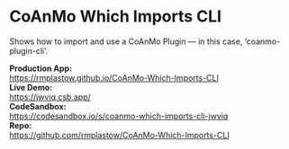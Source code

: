 # CoAnMo Which Imports CLI

Shows how to import and use a CoAnMo Plugin — in this case, ‘coanmo-plugin-cli’.

**Production App:**  
https://rmplastow.github.io/CoAnMo-Which-Imports-CLI  
**Live Demo:**  
https://jwviq.csb.app/  
**CodeSandbox:**  
https://codesandbox.io/s/coanmo-which-imports-cli-jwviq  
**Repo:**  
https://github.com/rmplastow/CoAnMo-Which-Imports-CLI  
